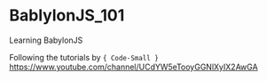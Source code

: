 # BablylonJS_101
Learning BabylonJS

Following the tutorials by `{ Code-Small }` https://www.youtube.com/channel/UCdYW5eTooyGGNlXyIX2AwGA

